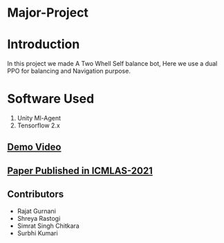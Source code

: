 # Major-Project

# Introduction 
In this project we made A Two Whell Self balance bot, Here we use a dual PPO for balancing and Navigation purpose.

# Software Used
1. Unity Ml-Agent
1. Tensorflow 2.x

## [Demo Video](https://www.youtube.com/watch?v=z1j7oe5jdSA)

## [Paper Published in ICMLAS-2021](http://icmlas.com/)

## Contributors
- Rajat Gurnani
- Shreya Rastogi
- Simrat Singh Chitkara
- Surbhi Kumari   
